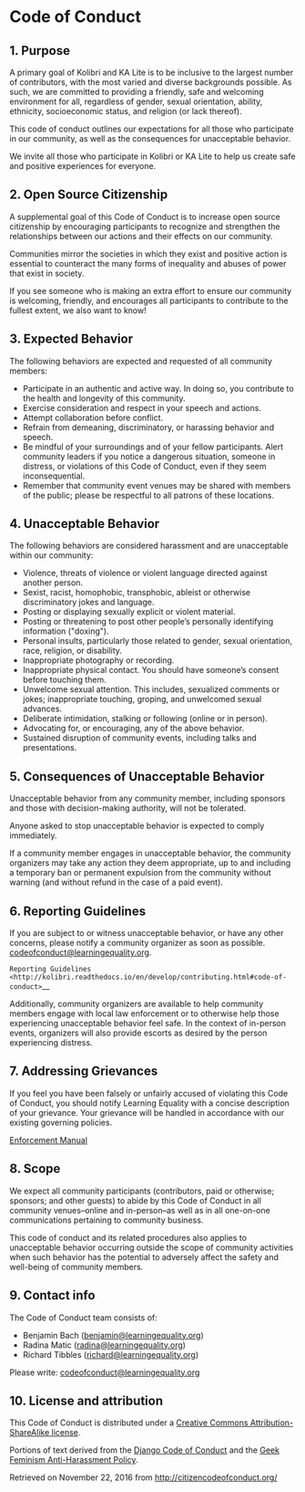 # Code of Conduct

## 1. Purpose

A primary goal of Kolibri and KA Lite is to be inclusive to the largest
number of contributors, with the most varied and diverse backgrounds
possible. As such, we are committed to providing a friendly, safe and
welcoming environment for all, regardless of gender, sexual orientation,
ability, ethnicity, socioeconomic status, and religion (or lack
thereof).

This code of conduct outlines our expectations for all those who
participate in our community, as well as the consequences for
unacceptable behavior.

We invite all those who participate in Kolibri or KA Lite to help us
create safe and positive experiences for everyone.

## 2. Open Source Citizenship

A supplemental goal of this Code of Conduct is to increase open source
citizenship by encouraging participants to recognize and strengthen the
relationships between our actions and their effects on our community.

Communities mirror the societies in which they exist and positive action
is essential to counteract the many forms of inequality and abuses of
power that exist in society.

If you see someone who is making an extra effort to ensure our community
is welcoming, friendly, and encourages all participants to contribute to
the fullest extent, we also want to know!

## 3. Expected Behavior

The following behaviors are expected and requested of all community
members:

-  Participate in an authentic and active way. In doing so, you
   contribute to the health and longevity of this community.
-  Exercise consideration and respect in your speech and actions.
-  Attempt collaboration before conflict.
-  Refrain from demeaning, discriminatory, or harassing behavior and
   speech.
-  Be mindful of your surroundings and of your fellow participants.
   Alert community leaders if you notice a dangerous situation, someone
   in distress, or violations of this Code of Conduct, even if they seem
   inconsequential.
-  Remember that community event venues may be shared with members of
   the public; please be respectful to all patrons of these locations.

## 4. Unacceptable Behavior

The following behaviors are considered harassment and are unacceptable
within our community:

-  Violence, threats of violence or violent language directed against
   another person.
-  Sexist, racist, homophobic, transphobic, ableist or otherwise
   discriminatory jokes and language.
-  Posting or displaying sexually explicit or violent material.
-  Posting or threatening to post other people’s personally identifying
   information ("doxing").
-  Personal insults, particularly those related to gender, sexual
   orientation, race, religion, or disability.
-  Inappropriate photography or recording.
-  Inappropriate physical contact. You should have someone’s consent
   before touching them.
-  Unwelcome sexual attention. This includes, sexualized comments or
   jokes; inappropriate touching, groping, and unwelcomed sexual
   advances.
-  Deliberate intimidation, stalking or following (online or in person).
-  Advocating for, or encouraging, any of the above behavior.
-  Sustained disruption of community events, including talks and
   presentations.

## 5. Consequences of Unacceptable Behavior

Unacceptable behavior from any community member, including sponsors and
those with decision-making authority, will not be tolerated.

Anyone asked to stop unacceptable behavior is expected to comply
immediately.

If a community member engages in unacceptable behavior, the community
organizers may take any action they deem appropriate, up to and
including a temporary ban or permanent expulsion from the community
without warning (and without refund in the case of a paid event).

## 6. Reporting Guidelines

If you are subject to or witness unacceptable behavior, or have any
other concerns, please notify a community organizer as soon as possible.
codeofconduct@learningequality.org.

`Reporting
Guidelines <http://kolibri.readthedocs.io/en/develop/contributing.html#code-of-conduct>`__

Additionally, community organizers are available to help community
members engage with local law enforcement or to otherwise help those
experiencing unacceptable behavior feel safe. In the context of
in-person events, organizers will also provide escorts as desired by the
person experiencing distress.

## 7. Addressing Grievances

If you feel you have been falsely or unfairly accused of violating this
Code of Conduct, you should notify Learning Equality with a concise
description of your grievance. Your grievance will be handled in
accordance with our existing governing policies.

[Enforcement Manual](http://kolibri.readthedocs.io/en/develop/contributing.html#code-of-conduct)

## 8. Scope

We expect all community participants (contributors, paid or otherwise;
sponsors; and other guests) to abide by this Code of Conduct in all
community venues–online and in-person–as well as in all one-on-one
communications pertaining to community business.

This code of conduct and its related procedures also applies to
unacceptable behavior occurring outside the scope of community
activities when such behavior has the potential to adversely affect the
safety and well-being of community members.

## 9. Contact info

The Code of Conduct team consists of:

 * Benjamin Bach (benjamin@learningequality.org)
 * Radina Matic (radina@learningequality.org)
 * Richard Tibbles (richard@learningequality.org)

Please write: codeofconduct@learningequality.org

## 10. License and attribution

This Code of Conduct is distributed under a [Creative Commons
Attribution-ShareAlike
license](http://creativecommons.org/licenses/by-sa/3.0/).

Portions of text derived from the [Django Code of
Conduct](https://www.djangoproject.com/conduct/) and the [Geek
Feminism Anti-Harassment
Policy](http://geekfeminism.wikia.com/wiki/Conference_anti-harassment/Policy).

Retrieved on November 22, 2016 from http://citizencodeofconduct.org/
